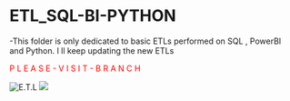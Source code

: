 # ETL_SQL-BI-PYTHON
-This folder is only dedicated to basic ETLs performed on SQL , PowerBI and Python. I ll keep updating the new ETLs


<font color="red">P L E A S E   -  V I S I T    -   B R A N C H</font>




![E.T.L](https://th.bing.com/th/id/OIP.JSi2RTjx37LM62nptj18BQHaDo?rs=1&pid=ImgDetMain)     ![](https://th.bing.com/th/id/OIP.J1oxNBOnNhBVUurN12dxLAHaHa?rs=1&pid=ImgDetMain)
